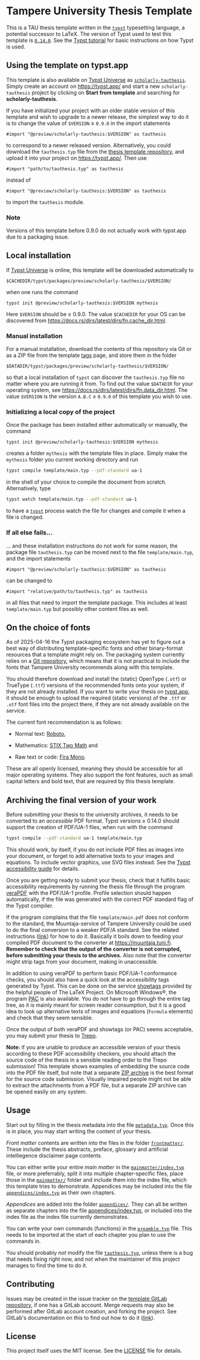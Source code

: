 # Tampere University Thesis Template

This is a TAU thesis template written in the
[`typst`][typst] typesetting language, a potential
successor to LaTeΧ. The version of Typst used to test
this template is [`0.14.0`][v0.14.0].  See the [Typst
tutorial](https://typst.app/docs/tutorial/) for basic
instructions on how Typst is used.

## Using the template on typst.app

This template is also available on [Typst Universe]
as [`scholarly-tauthesis`][tau-template-page]. Simply
create an account on <https://typst.app/> and start a new
`scholarly-tauthesis` project by clicking on **Start from
template** and searching for **scholarly-tauthesis**.

If you have initialized your project with an older stable
version of this template and wish to upgrade to a newer
release, the simplest way to do it is to change the value
of `$VERSION` ≥ `0.9.0` in the import statements
```typst
#import "@preview/scholarly-tauthesis:$VERSION" as tauthesis
```
to correspond to a newer released version. Alternatively,
you could download the `tauthesis.typ` file from the
[thesis template repository][template-repo], and upload it
into your project on <https://typst.app/>. Then use
```typst
#import "path/to/tauthesis.typ" as tauthesis
```
instead of
```typst
#import "@preview/scholarly-tauthesis:$VERSION" as tauthesis
```
to import the `tauthesis` module.

### Note

Versions of this template before 0.9.0 do not actually work
with typst.app due to a packaging issue.

## Local installation

If [Typst Universe] is online, this template will be
downloaded automatically to

	$CACHEDIR/typst/packages/preview/scholarly-tauthesis/$VERSION/

when one runs the command

	typst init @preview/scholarly-tauthesis:$VERSION mythesis

Here `$VERSION` should be ≥ 0.9.0. The value
`$CACHEDIR` for your OS can be discovered from
<https://docs.rs/dirs/latest/dirs/fn.cache_dir.html>.

### Manual installation

For a manual installation, download the contents of this
repository via Git or as a ZIP file from the template
[tags] page, and store them in the folder

	$DATADIR/typst/packages/preview/scholarly-tauthesis/$VERSION/

so that a local installation of `typst` can
discover the `tauthesis.typ` file no matter
where you are running it from. To find out the
value `$DATADIR` for your operating system, see
<https://docs.rs/dirs/latest/dirs/fn.data_dir.html>. The
value `$VERSION` is the version `A.B.C` ≥ `0.9.0` of this
template you wish to use.

### Initializing a local copy of the project

Once the package has been installed either automatically or
manually, the command

	typst init @preview/scholarly-tauthesis:$VERSION mythesis

creates a folder `mythesis` with the template files in
place. Simply make the `mythesis` folder you current
working directory and run
```sh
typst compile template/main.typ --pdf-standard ua-1
```
in the shell of your choice to compile the document from
scratch. Alternatively, type
```sh
typst watch template/main.typ --pdf-standard ua-1
```
to have a [`typst`][typst] process watch the file for
changes and compile it when a file is changed.

### If all else fails…

… and these installation instructions do not work for some
reason, the package file `tauthesis.typ` can be moved next
to the file `template/main.typ`, and the import statements
```typst
#import "@preview/scholarly-tauthesis:$VERSION" as tauthesis
```
can be changed to
```typst
#import "relative/path/to/tauthesis.typ" as tauthesis
```
in all files that need to import the template package. This
includes at least `template/main.typ` but possibly other
content files as well.

## On the choice of fonts

As of 2025-04-16 the Typst packaging ecosystem has yet to
figure out a best way of distributing template-specific
fonts and other binary-format resources that a template
might rely on. The packaging system currently relies on a
[Git repository](https://github.com/typst/packages), which
means that it is not practical to include the fonts that
Tampere University recommends along with this template.

You should therefore download and install the (static)
OpenType (`.otf`) or TrueType (`.ttf`) versions of the
recommended fonts onto your system, if they are not
already installed. If you want to write your thesis on
[typst.app], it should be enough to upload the required
(static versions) of the `.ttf` or `.otf` font files into
the project there, if they are not already available on
the service.

The current font recommendation is as follows:

- Normal text: [Roboto](https://fonts.google.com/specimen/Roboto),

- Mathematics: [STIX Two Math](https://github.com/stipub/stixfonts/releases) and

- Raw text or code: [Fira Mono](https://fonts.google.com/?query=Fira+Mono).

These are all openly licensed, meaning they should be
accessible for all major operating systems. They also
support the font features, such as small capital letters
and bold text, that are required by this thesis template.

## Archiving the final version of your work

Before submitting your thesis to the university archives,
it needs to be converted to an _accessible_ PDF format.
Typst versions ≥ 0.14.0 should support the creation of
PDF/UA-1 files, when run with the command
```sh
typst compile --pdf-standard ua-1 template/main.typ
```
This should work, by itself, if you do not
include PDF files as images into your document,
or forget to add alternative texts to your images
and equations. To include vector graphics, use
SVG files instead. See the [Typst accessibility
guide](https://staging.typst.app/docs/guides/accessibility/
) for details.

Once you are getting ready to submit your thesis,
check that it fulfills basic accessibility requirements
by running the thesis file through the program
[veraPDF](https://docs.verapdf.org/install/) with
the PDF/UA-1 profile. Profile selection should happen
automatically, if the file was generated with the correct
PDF standard flag of the Typst compiler.

If the program complains that the file `template/main.pdf`
does not conform to the standard, the Muuntaja-service of
Tampere University could be used to do the final conversion
to a weaker PDF/A  standard. See the related instructions
([link][pdfa-instructions]) for how to do it. Basically
it boils down to feeding your compiled PDF document to
the converter at <https://muuntaja.tuni.fi>. **Remember to
check that the output of the converter is not corrupted,
before submitting your thesis to the archives.** Also note
that the converter might strip tags from your document,
making in unaccessible.

In addition to using veraPDF to perform basic PDF/UA-1
conformance checks, you should also have a quick look at
the accessibility tags generated by Typst. This can be done
on the service [showtags](https://texlive.net/showtags)
provided by the helpful people of The LaTeX
Project. On Microsoft Windows®︎, the program
[PAC]("https://pac.pdf-accessibility.org") is also
available. You do not have to go through the entire tag
tree, as it is mainly meant for screen reader consumption,
but it is a good idea to look up alternative texts of
images and equations (`Formula` elements) and check that
they seem sensible.

Once the output of both veraPDF and showtags (or
PAC) seems acceptable, you may submit your thesis to
[Trepo](https://trepo.tuni.fi/).

**Note:** if you are unable to produce an accessible
version of your thesis according to these PDF accessibility
checkers, you should attach the source code of the thesis
in a sensible reading order to the Trepo submission!
This template shows examples of embedding the source code
into the PDF file itself, but note that a separate [ZIP
archive](https://en.wikipedia.org/wiki/ZIP_(file_format))
is the best format for the source code submission.
Visually impaired people might not be able to extract the
attachments from a PDF file, but a separate ZIP archive can
be opened easily on any system.

## Usage

Start out by filling in the thesis metadata into the file
[`metadata.typ`](./template/metadata.typ). Once this is in
place, you may start writing the content of your thesis.

*Front matter* contents are written into the files in
the folder [`frontmatter/`](./template/frontmatter/).
These include the thesis abstracts, preface, glossary and
artificial intelliegence disclaimer page contents.

You can either write your entire *main matter* in the
[`mainmatter/index.typ`](./template/mainmatter/index.typ)
file, or more preferrably, split it into multiple
chapter-specific files, place those in the
[`mainmatter/`](./template/mainmatter) folder and include
them into the index file, which this template tries to
demonstrate. Appendices may be included into the file
[`appendices/index.typ`](./template/appendices/index.typ)
as their own chapters.

*Appendices* are added into the folder
[`appendices/`](./template/appendices). They can
all be written as separate chapters into the file
[appendices/index.typ](./template/appendices/index.typ),
or included into the index file as the index file currently
demonstrates.

You can write your own commands (functions) in the
[`preamble.typ`](./template/preamble.typ) file. This needs
to be imported at the start of each chapter you plan to use
the commands in.

You should probably *not* modify the file
[`tauthesis.typ`](./tauthesis.typ), unless there is a bug
that needs fixing right now, and not when the maintainer of
this project manages to find the time to do it.

## Contributing

Issues may be created in the issue tracker on the [template
GitLab repository][template-repo], if one has a GitLab
account. Merge requests may also be performed after
GitLab account creation, and forking the project. See
GitLab's documentation on this to find out how to do it
([link][forking]).


## License

This project itself uses the MIT license. See the
[LICENSE](./LICENSE) file for details.

<!-- Links -->

[typst.app]: https://typst.app/
[Typst Universe]: https://typst.app/universe
[forking]: https://docs.gitlab.com/ee/user/project/repository/forking_workflow.html
[pdfa-instructions]: https://libguides.tuni.fi/opinnaytteet/pdfa
[tags]: https://gitlab.com/tuni-official/thesis-templates/tau-typst-thesis-template/-/tags
[tau-template-page]: https://typst.app/universe/package/scholarly-tauthesis
[template-repo]: https://gitlab.com/tuni-official/thesis-templates/tau-typst-thesis-template
[typst]: https://github.com/typst/typst
[v0.14.0]: https://github.com/typst/typst/releases/tag/v0.14.0
